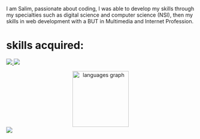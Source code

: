<p>I am Salim, passionate about coding, I was able to develop my skills through my specialties such as digital science and computer science (NSI), then my skills in web development with a BUT in Multimedia and Internet Profession.</p>

<h1>skills acquired:</h1>
<p align="left">
  <a href="https://github.com/Syloww">
    <img src="https://skillicons.dev/icons?i=css,html,js,py,php" />
  </a>
  <a href="https://github.com/Syloww">
    <img src="https://skillicons.dev/icons?i=vscode,wordpress,robloxstudio,figma" />
  </a>
</p>

<div align="center">
  <img src="https://github-readme-stats.vercel.app/api/top-langs?username=syloww&locale=en&hide_title=false&layout=compact&card_width=320&langs_count=5&theme=dracula&hide_border=false&order=2" height="150" alt="languages graph"  />
</div>

<a href="https://visitcount.itsvg.in">
  <img src="https://visitcount.itsvg.in/api?id=syloww&label=Profile%20Views&color=12&icon=0&pretty=true" />
</a>
